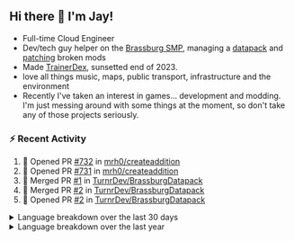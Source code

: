 ## Hi there 👋 I'm Jay!
- Full-time Cloud Engineer
- Dev/tech guy helper on the [Brassburg SMP](https://www.minecraftiplist.com/server/BrassburgACreateModServer1.19.2-26937), managing a [datapack](https://github.com/TurnrDev/BrassburgDatapack) and [patching](https://github.com/mrh0/createaddition/pull/731) broken mods
- Made [TrainerDex](https://www.github.com/TrainerDex), sunsetted end of 2023.
- love all things music, maps, public transport, infrastructure and the environment
- Recently I've taken an interest in games... development and modding. I'm just messing around with some things at the moment, so don't take any of those projects seriously.

### :zap: Recent Activity

<!--START_SECTION:activity-->
1. 💪 Opened PR [#732](https://github.com/mrh0/createaddition/pull/732) in [mrh0/createaddition](https://github.com/mrh0/createaddition)
2. 💪 Opened PR [#731](https://github.com/mrh0/createaddition/pull/731) in [mrh0/createaddition](https://github.com/mrh0/createaddition)
3. 🎉 Merged PR [#1](https://github.com/TurnrDev/BrassburgDatapack/pull/1) in [TurnrDev/BrassburgDatapack](https://github.com/TurnrDev/BrassburgDatapack)
4. 🎉 Merged PR [#2](https://github.com/TurnrDev/BrassburgDatapack/pull/2) in [TurnrDev/BrassburgDatapack](https://github.com/TurnrDev/BrassburgDatapack)
5. 💪 Opened PR [#2](https://github.com/TurnrDev/BrassburgDatapack/pull/2) in [TurnrDev/BrassburgDatapack](https://github.com/TurnrDev/BrassburgDatapack)
<!--END_SECTION:activity-->

<details>
  <summary>Language breakdown over the last 30 days</summary>
  
  [<img src="https://wakatime.com/share/@TurnrDev/4142a9ac-7325-4d2f-a2bb-ec199b5c798c.svg" alt="A graph showing a rundown of my languages used in the past 30 days. Unforunately, I am unable to autogen alt headers for this at the moment."/>](https://wakatime.com/@TurnrDev)
</details>

<details>
  <summary>Language breakdown over the last year</summary>
  
  [<img src="https://github-readme-stats.vercel.app/api/wakatime?username=TurnrDev&layout=compact" alt="A graph showing a rundown of my languages used in the past year. Unforunately, I am unable to autogen alt headers for this at the moment." />](https://wakatime.com/@TurnrDev)
</details>
